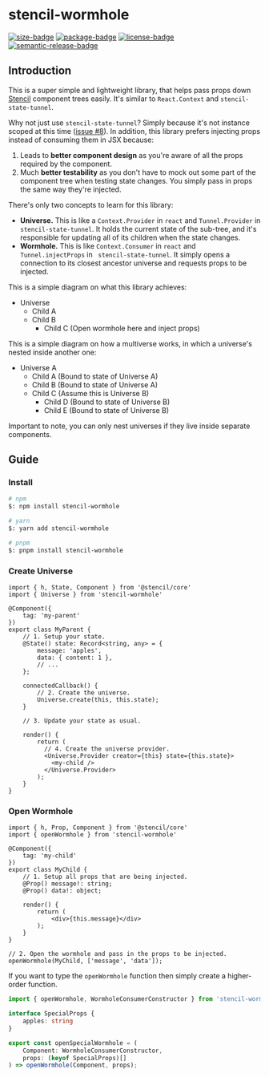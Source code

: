 # stencil-wormhole

[![size-badge]][bundlephobia]
[![package-badge]][package]
[![license-badge]][license]
[![semantic-release-badge]][semantic-release]

[package]: https://www.npmjs.com/package/stencil-wormhole
[package-badge]: https://img.shields.io/npm/v/stencil-wormhole
[bundlephobia]: https://bundlephobia.com/result?p=stencil-wormhole
[size-badge]: https://img.shields.io/bundlephobia/minzip/stencil-wormhole
[license]: https://github.com/mihar-22/stencil-wormhole/blob/master/LICENSE
[license-badge]: https://img.shields.io/github/license/mihar-22/stencil-wormhole
[semantic-release]: https://github.com/semantic-release/semantic-release
[semantic-release-badge]: https://img.shields.io/badge/%20%20%F0%9F%93%A6%F0%9F%9A%80-semantic--release-e10079.svg


## Introduction

This is a super simple and lightweight library, that helps pass props down [Stencil](https://stenciljs.com) 
component trees easily. It's similar to `React.Context` and `stencil-state-tunnel`.

Why not just use `stencil-state-tunnel`? Simply because it's not instance scoped at this time 
([issue #8](https://github.com/ionic-team/stencil-state-tunnel/issues/8)). In addition, this library
prefers injecting props instead of consuming them in JSX because:

1. Leads to **better component design** as you're aware of all the props required by the component.
2. Much **better testability** as you don't have to mock out some part of the component tree when testing
state changes. You simply pass in props the same way they're injected.

There's only two concepts to learn for this library:

- **Universe.** This is like a `Context.Provider` in `react` and `Tunnel.Provider` in `stencil-state-tunnel`.
It holds the current state of the sub-tree, and it's responsible for updating all of its children when 
the state changes.
- **Wormhole.** This is like `Context.Consumer` in `react` and `Tunnel.injectProps` in `
stencil-state-tunnel`. It simply opens a connection to its closest ancestor universe and requests 
props to be injected.

This is a simple diagram on what this library achieves:

- Universe
    - Child A
    - Child B
        - Child C (Open wormhole here and inject props)

This is a simple diagram on how a multiverse works, in which a universe's nested inside another one:

- Universe A
    - Child A (Bound to state of Universe A)
    - Child B (Bound to state of Universe A)
    - Child C (Assume this is Universe B)
        - Child D (Bound to state of Universe B)
        - Child E (Bound to state of Universe B)

Important to note, you can only nest universes if they live inside separate components.

## Guide

### Install

```bash
# npm
$: npm install stencil-wormhole

# yarn
$: yarn add stencil-wormhole

# pnpm
$: pnpm install stencil-wormhole
```

### Create Universe

```tsx
import { h, State, Component } from '@stencil/core'
import { Universe } from 'stencil-wormhole'

@Component({
    tag: 'my-parent'
})
export class MyParent {
    // 1. Setup your state.
    @State() state: Record<string, any> = {
        message: 'apples',
        data: { content: 1 },
        // ...
    };

    connectedCallback() {
        // 2. Create the universe.
        Universe.create(this, this.state);
    }   

    // 3. Update your state as usual.

    render() {
        return (
          // 4. Create the universe provider.
          <Universe.Provider creator={this} state={this.state}>
            <my-child />
          </Universe.Provider>
        );   
    }
}
```

### Open Wormhole

```tsx
import { h, Prop, Component } from '@stencil/core'
import { openWormhole } from 'stencil-wormhole'

@Component({
    tag: 'my-child'
})
export class MyChild {
    // 1. Setup all props that are being injected.
    @Prop() message!: string;
    @Prop() data!: object;

    render() {
        return (
            <div>{this.message}</div>
        );   
    }
}

// 2. Open the wormhole and pass in the props to be injected.
openWormhole(MyChild, ['message', 'data']);
```

If you want to type the `openWormhole` function then simply create a higher-order function.

```ts
import { openWormhole, WormholeConsumerConstructor } from 'stencil-wormhole'

interface SpecialProps {
    apples: string
}

export const openSpecialWormhole = (
    Component: WormholeConsumerConstructor, 
    props: (keyof SpecialProps)[]
) => openWormhole(Component, props);
```
